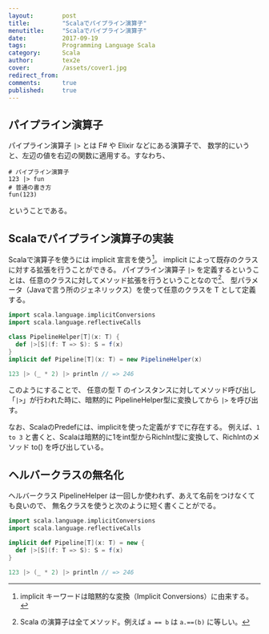 ```yaml
---
layout:        post
title:         "Scalaでパイプライン演算子"
menutitle:     "Scalaでパイプライン演算子"
date:          2017-09-19
tags:          Programming Language Scala
category:      Scala
author:        tex2e
cover:         /assets/cover1.jpg
redirect_from:
comments:      true
published:     true
---
```


パイプライン演算子
----------------

パイプライン演算子 `|>` とは F# や Elixir などにある演算子で、
数学的にいうと、左辺の値を右辺の関数に適用する。すなわち、

```
# パイプライン演算子
123 |> fun
# 普通の書き方
fun(123)
```

ということである。


Scalaでパイプライン演算子の実装
-------------------------------

Scalaで演算子を使うには implicit 宣言を使う[^1]。
implicit によって既存のクラスに対する拡張を行うことができる。
パイプライン演算子 `|>` を定義するということは、任意のクラスに対してメソッド拡張を行うということなので[^2]、
型パラメータ（Javaで言う所のジェネリックス）を使って任意のクラスを T として定義する。

```scala
import scala.language.implicitConversions
import scala.language.reflectiveCalls

class PipelineHelper[T](x: T) {
  def |>[S](f: T => S): S = f(x)
}
implicit def Pipeline[T](x: T) = new PipelineHelper(x)

123 |> (_ * 2) |> println // => 246
```

このようにすることで、
任意の型 T のインスタンスに対してメソッド呼び出し「`|>`」が行われた時に、暗黙的に
PipelineHelper型に変換してから `|>` を呼び出す。

なお、ScalaのPredefには、implicitを使った定義がすでに存在する。
例えば、`1 to 3` と書くと、Scalaは暗黙的に1をint型からRichInt型に変換して、RichIntのメソッド to() を呼び出している。


ヘルバークラスの無名化
-----------------------

ヘルバークラス PipelineHelper は一回しか使われず、あえて名前をつけなくても良いので、
無名クラスを使うと次のように短く書くことがでる。

```scala
import scala.language.implicitConversions
import scala.language.reflectiveCalls

implicit def Pipeline[T](x: T) = new {
  def |>[S](f: T => S): S = f(x)
}

123 |> (_ * 2) |> println // => 246
```


[^1]: implicit キーワードは暗黙的な変換（Implicit Conversions）に由来する。
[^2]: Scala の演算子は全てメソッド。例えば `a == b` は `a.==(b)` に等しい。
